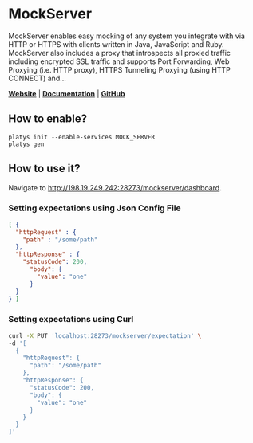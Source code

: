 # MockServer

MockServer enables easy mocking of any system you integrate with via HTTP or HTTPS with clients written in Java, JavaScript and Ruby. MockServer also includes a proxy that introspects all proxied traffic including encrypted SSL traffic and supports Port Forwarding, Web Proxying (i.e. HTTP proxy), HTTPS Tunneling Proxying (using HTTP CONNECT) and… 

**[Website](https://mock-server.com/)** | **[Documentation](https://mock-server.com/)** | **[GitHub](https://github.com/mock-server/mockserver)**

## How to enable?

```
platys init --enable-services MOCK_SERVER
platys gen
```

## How to use it?

Navigate to <http://198.19.249.242:28273/mockserver/dashboard>.


### Setting expectations using Json Config File

```json
[ {
  "httpRequest" : {
    "path" : "/some/path"
  },
  "httpResponse" : {
    "statusCode": 200,
      "body": {
        "value": "one"
      }
  }
} ]
```

### Setting expectations using Curl

```bash
curl -X PUT 'localhost:28273/mockserver/expectation' \
-d '[
  {
    "httpRequest": {
      "path": "/some/path"
    },
    "httpResponse": {
      "statusCode": 200,
      "body": {
        "value": "one"
      }
    }
  }
]'
```